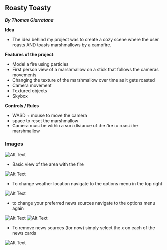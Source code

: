 
## Roasty Toasty
 **_By Thomas Giarratana_**

**Idea**
- The idea behind my project was to create a cozy scene where the user roasts AND toasts marshmallows by a campfire.

**Features of the project**: 
  - Model a fire using particles
  - First person view of a marshmallow on a stick that follows the cameras movements
  - Changing the texture of the marshmallow over time as it gets roasted
  - Camera movement
  - Textured objects
  - Skybox
  
**Controls / Rules**
  - WASD + mouse to move the camera
  - space to reset the marshmallow
  - Camera must be within a sort distance of the fire to roast the marshmallow


### Images

![Alt Text](https://tgiarrat.github.io/305AppScans/cozy.png)
- Basic view of the area with the fire

![Alt Text](/305AppScans/NewCapture.PNG?raw=true)

- To change weather location navigate to the options menu in the top right

![Alt Text](/305AppScans/NewCapture2.PNG?raw=true)

- to change your preferred news sources navigate to the options menu again

![Alt Text](/305AppScans/NewCapture4.PNG?raw=true) ![Alt Text](/305AppScans/NewCapture5.PNG?raw=true)

- To remove news sources (for now) simply select the x on each of the news cards

![Alt Text](/305AppScans/NewCapture6.PNG?raw=true)







